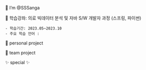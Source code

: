  👋 I’m @SSSanga


 📑 학습강좌: 의료 빅데이터 분석 및 자바 S/W 개발자 과정 (스프링, 파이썬)

    - 학습기간: 2023.05~2023.10
    - 주요 학습 언어 : 

👀 personal project





🤹 team project



✨ special ✨ 
